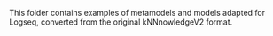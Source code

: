 This folder contains examples of metamodels and models adapted for Logseq, converted from the original kNNnowledgeV2 format.